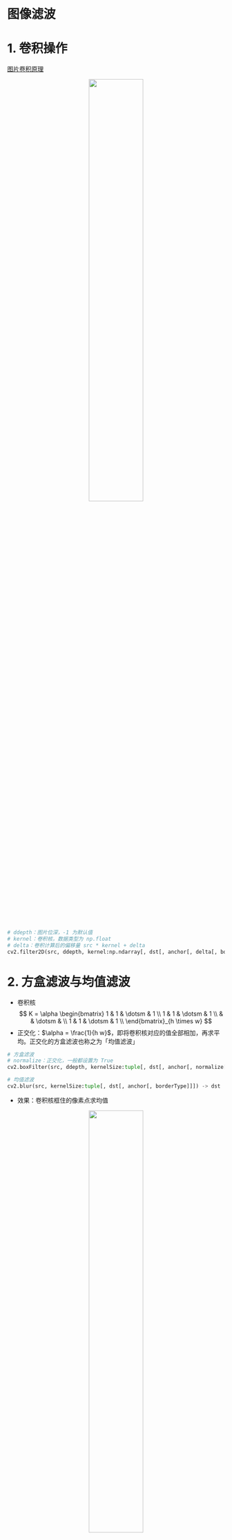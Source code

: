 # 图像滤波

# 1. 卷积操作

[图片卷积原理]( DeepLearning/chapter/convolution.md )

<p style="text-align:center;"><img src="/artificial_intelligence/image/computerVision/convolution.gif" width="50%" align="middle" /></p>

```python
# ddepth：图片位深，-1 为默认值
# kernel：卷积核，数据类型为 np.float
# delta：卷积计算后的偏移量 src * kernel + delta
cv2.filter2D(src, ddepth, kernel:np.ndarray[, dst[, anchor[, delta[, borderType]]]]) -> dst
```

# 2. 方盒滤波与均值滤波

- 卷积核
    $$
    K = \alpha \begin{bmatrix}
        1 & 1 & \dotsm & 1 \\
        1 & 1 & \dotsm & 1 \\
         &  & \dotsm &  \\
        1 & 1 & \dotsm & 1 \\
    \end{bmatrix}_{h \times w}
    $$
- 正交化：$\alpha = \frac{1}{h  w}$，即将卷积核对应的值全部相加，再求平均。正交化的方盒滤波也称之为「均值滤波」


```python
# 方盒滤波
# normalize：正交化，一般都设置为 True
cv2.boxFilter(src, ddepth, kernelSize:tuple[, dst[, anchor[, normalize[, borderType]]]]) -> dst

# 均值滤波
cv2.blur(src, kernelSize:tuple[, dst[, anchor[, borderType]]]) -> dst
```
- 效果：卷积核框住的像素点求均值

<p style="text-align:center;"><img src="/artificial_intelligence/image/computerVision/boxfilter.jpg" width="50%" align="middle" /></p>

# 3. 高斯滤波

## 3.1. 高斯分布

<!-- panels:start -->
<!-- div:left-panel -->
一维高斯分布概率密度函数：

$$
f(x) = \frac{1}{\sigma \sqrt{2 \pi}} e^{-\frac{(x-\mu)^2}{2 \sigma^2}}
$$

其中 $\mu$ 为样本均值；$\sigma$为样本标准差。
<!-- div:right-panel -->
<p style="text-align:center;"><img src="/artificial_intelligence/image/computerVision/gaussDistribution_1d.jpg" width="70%" align="middle" /></p>
<!-- panels:end -->

<!-- panels:start -->
<!-- div:left-panel -->
二维高斯分布概率密度函数：

$$
f(x, y)=\left(2 \pi \sigma_{1} \sigma_{2} \sqrt{1-\rho^{2}}\right)^{-1} \exp \left[-\frac{1}{2\left(1-\rho^{2}\right)}\left(\frac{\left(x-\mu_{1}\right)^{2}}{\sigma_{1}^{2}}-\frac{2 \rho\left(x-\mu_{1}\right)\left(y-\mu_{2}\right)}{\sigma_{1} \sigma_{2}}+\frac{\left(y-\mu_{2}\right)^{2}}{\sigma_{2}^{2}}\right)\right]
$$

其中 $\mu_1,\mu_2$ 为 $x,y$ 的均值；$\sigma_1,\sigma_2$ 为 $x,y$ 的标准差；$\rho$ 为 $x,y$ 的相关系数。

<!-- div:right-panel -->
<p style="text-align:center;"><img src="/artificial_intelligence/image/computerVision/gaussDistribution_2d.jpg" width="70%" align="middle" /></p>
<!-- panels:end -->

二维高斯分布太复杂，作如下假设：
- $\mu_1 = \mu_2 = 0$
- $\rho = 0$

得

$$
f(x,y) = \frac{1}{2 \pi \sigma_1 \sigma_2} \exp{ \left [ - \frac{1}{2}(\frac{x^2}{\sigma_1^2}  + \frac{y^2}{\sigma_2^2} ) \right ]}
$$

## 3.2. 滤波

1. 假定卷积核的中心坐标 $(x,y)$ 为 $(0,0)$ ，然后得到周围的坐标值
    <p style="text-align:center;"><img src="/artificial_intelligence/image/computerVision/gaussKernelIndex.jpg" width="50%" align="middle" /></p>
2. 将坐标值带入简化后的二维高斯分布概率密度函数，并取 $\sigma_1 = \sigma_2 =1.5$
    <p style="text-align:center;"><img src="/artificial_intelligence/image/computerVision/gaussKernel2d.jpg" width="50%" align="middle" /></p>
3. 由于计算得到的值只是概率密度，并非概率值，所以还需要将其转为概率。求得整个卷积核的总加和值，然后每个值再除以总和值，得到高斯模板卷积核
    <p style="text-align:center;"><img src="/artificial_intelligence/image/computerVision/gaussProperty.jpg" width="50%" align="middle" /></p>
4. 整数高斯模板：所有概率值除以左上角的概率值，然后四舍五入获得整数值。
5. 最后用获得的高斯模板卷积核，进行卷积计算

## 3.3. OpenCV 代码

```python
# sigmaX ：x 的标准差，不指定的话，根据 kernelSize 进行计算
# sigmaY ：y 的标准差，默认等于 sigmaX 
cv2.GaussianBlur(src, kernelSize:tuple, sigmaX[, dst[, sigmaY[, borderType]]]) -> dst
```

- 效果：卷积核框住的所有像素进行加权平均，中心点权重大，远离中心点的像素权重值小；卷积核尺寸控制了参与加权平均的像素范围。

<p style="text-align:center;"><img src="/artificial_intelligence/image/computerVision/gaussFilter.jpg" width="50%" align="middle" /></p>

# 4. 中值滤波

- **实现：** 对卷积核框住的像素值进行排序；取中间值作为输出结果。

```python
cv2.medianBlur(src, kernelSize:int[, dst]) -> dst
```
- **椒盐噪声**：随机出现的「纯白点」或者「纯黑点」
- 效果：去除「椒盐噪声」效果最好
<p style="text-align:center;"><img src="/artificial_intelligence/image/computerVision/medianFilter.jpg" width="75%" align="middle" /></p>

# 5. 双边滤波

## 5.1. 原理

- **原因：** 高斯滤波在去除高斯噪声的同时，也会不加区分的将图像中的「边缘」一并给加权平均了，所以就导致图片整体看起来很模糊。为了保护边缘，就产生了「双边滤波算法」。
- **图像边缘：** 边缘的产生就是因为相邻的像素的颜色通道差别太大，因此，对相邻像素的颜色做差，就能标记出边缘（差值越大，就说明边缘的可能性越高）。
- **算法思路：** 在高斯滤波的基础上在添加一个灰度距离权重。灰度距离越大，灰度距离权重越小，这样像素在高斯模糊中的占比就越小，进而**实现只对颜色相近的像素进行高斯滤波**。

<p style="text-align:center;"><img src="/artificial_intelligence/image/computerVision/bilateralFilter.jpg" width="75%" align="middle" /></p>

- **算法：**

    $$
    I_{bf} = \frac{1}{W} \sum_{p \in K} G_s(p)G_r(p) I_p
    $$

    - $I_{bf}$：卷积操作后像素输出值
    - $K$：卷积核框住的像素
    - $G_s(p)$：高斯概率密度函数，卷积核中心像素坐标 $q(x_q,y_q)$，卷积核中某一像素坐标 $p(x_p,y_p)$，
        $$
        \begin{aligned}
        G_s(p) &= \exp{(-\frac{||p-q||^2}{2\sigma_s^2})} \\
            &= \exp{(-\frac{(x_p-x_q)^2 + (y_p - y_q)^2}{2\sigma_s^2})}
        \end{aligned}
        $$
    - $G_r(p)$：灰度值距离权重，灰度距离越大，灰度距离权重越小。卷积核中心像素 $I_q$，积核中某一像素 $I_p$
        $$
        \begin{aligned}
            G_r(p) &= \exp (- \frac{||I_p - I_q||^2}{2 \sigma_r^2}) \\
            &= \exp (-\frac{[ \rm gray(I_p) - gray(I_q) ]^2}{2\sigma_r^2})
        \end{aligned}
        $$
    - $W$：$\sum\limits_{p \in K} G_s(p)G_r(p)$ 的值并不等于`1`，所以还需要进行权重的归一化
        $$
        W = \sum\limits_{p \in K} G_s(p)G_r(p)
        $$

## 5.2. OpenCV 代码

```python
# sigmaColor：sigma_s，高斯分布的标准差
# sigmaSpace：sigma_r，灰度距离的控制值 
cv2.bilateralFilter(src, kernelSize:int, sigmaColor, sigmaSpace[, dst[, borderType]]) -> dst
```
- **效果：** 同样的 $\sigma_s$ 值和卷积核大小，双边滤波轮廓清晰度更高，去高斯噪声能力相对弱一点。

<p style="text-align:center;"><img src="/artificial_intelligence/image/computerVision/bilateral_gauss.jpg" width="75%" align="middle" /></p>